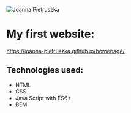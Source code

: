 ![Joanna Pietruszka](https://i.postimg.cc/52pnW5g6/logo.png)
# My first website:

https://joanna-pietruszka.github.io/homepage/

## Technologies used:
- HTML
- CSS
- Java Script with ES6+
- BEM